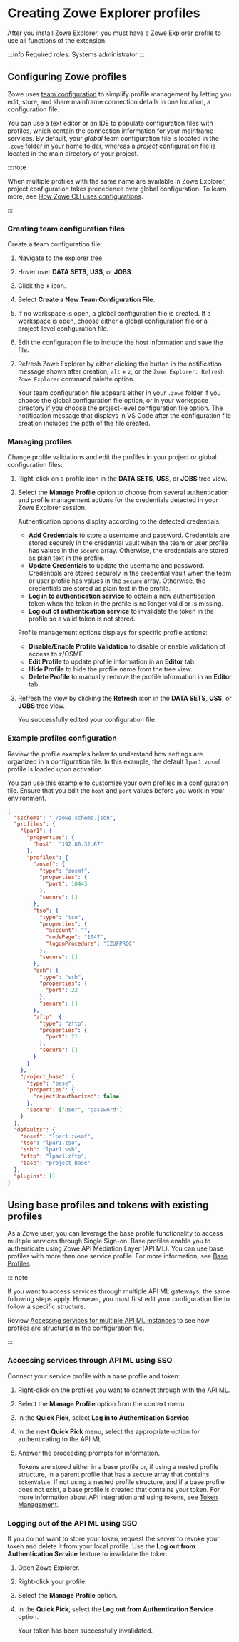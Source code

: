 # Creating Zowe Explorer profiles

After you install Zowe Explorer, you must have a Zowe Explorer profile to use all functions of the extension.

:::info Required roles: Systems administrator
:::

## Configuring Zowe profiles

Zowe uses [team configuration](/appendix/zowe-glossary.md#team-configuration) to simplify profile management by letting you edit, store, and share mainframe connection details in one location, a configuration file.

You can use a text editor or an IDE to populate configuration files with profiles, which contain the connection information for your mainframe services. By default, your *global* team configuration file is located in the `.zowe` folder in your home folder, whereas a *project* configuration file is located in the main directory of your project.

:::note

When multiple profiles with the same name are available in Zowe Explorer, project configuration takes precedence over global configuration. To learn more, see [How Zowe CLI uses configurations](../user-guide/cli-using-understand-profiles-configs).

:::

### Creating team configuration files

Create a team configuration file:

1. Navigate to the explorer tree.
2. Hover over **DATA SETS**, **USS**, or **JOBS**.
3. Click the **+** icon.
4. Select **Create a New Team Configuration File**.
5. If no workspace is open, a global configuration file is created. If a workspace is open, choose either a global configuration file or a project-level configuration file.
6. Edit the configuration file to include the host information and save the file.
7. Refresh Zowe Explorer by either clicking the button in the notification message shown after creation, `alt` + `z`, or the `Zowe Explorer: Refresh Zowe Explorer` command palette option.

    Your team configuration file appears either in your `.zowe` folder if you choose the global configuration file option, or in your workspace directory if you choose the project-level configuration file option. The notification message that displays in VS Code after the configuration file creation includes the path of the file created.

### Managing profiles

Change profile validations and edit the profiles in your project or global configuration files:

1. Right-click on a profile icon in the **DATA SETS**, **USS**, or **JOBS** tree view.
2. Select the **Manage Profile** option to choose from several authentication and profile management actions for the credentials detected in your Zowe Explorer session.

    Authentication options display according to the detected credentials:

    - **Add Credentials** to store a username and password. Credentials are stored securely in the credential vault when the team or user profile has values in the `secure` array. Otherwise, the credentials are stored as plain text in the profile.
    - **Update Credentials** to update the username and password. Credentials are stored securely in the credential vault when the team or user profile has values in the `secure` array. Otherwise, the credentials are stored as plain text in the profile.
    - **Log in to authentication service** to obtain a new authentication token when the token in the profile is no longer valid or is missing.
    - **Log out of authentication service** to invalidate the token in the profile so a valid token is not stored.

    Profile management options displays for specific profile actions:

    - **Disable/Enable Profile Validation** to disable or enable validation of access to z/OSMF.
    - **Edit Profile** to update profile information in an **Editor** tab.
    - **Hide Profile** to hide the profile name from the tree view.
    - **Delete Profile** to manually remove the profile information in an **Editor** tab.

3. Refresh the view by clicking the **Refresh** icon in the **DATA SETS**, **USS**, or **JOBS** tree view.

     You successfully edited your configuration file.

### Example profiles configuration

Review the profile examples below to understand how settings are organized in a configuration file. In this example, the default `lpar1.zosmf` profile is loaded upon activation.

You can use this example to customize your own profiles in a configuration file. Ensure that you edit the `host` and `port` values before you work in your environment.

```json
{
  "$schema": "./zowe.schema.json",
  "profiles": {
    "lpar1": {
      "properties": {
        "host": "192.86.32.67"
      },
      "profiles": {
        "zosmf": {
          "type": "zosmf",
          "properties": {
            "port": 10443
          },
          "secure": []
        },
        "tso": {
          "type": "tso",
          "properties": {
            "account": "",
            "codePage": "1047",
            "logonProcedure": "IZUFPROC"
          },
          "secure": []
        },
        "ssh": {
          "type": "ssh",
          "properties": {
            "port": 22
          },
          "secure": []
        },
        "zftp": {
          "type": "zftp",
          "properties": {
            "port": 21
          },
          "secure": []
        }
      }
    },
    "project_base": {
      "type": "base",
      "properties": {
        "rejectUnauthorized": false
      },
      "secure": ["user", "password"]
    }
  },
  "defaults": {
    "zosmf": "lpar1.zosmf",
    "tso": "lpar1.tso",
    "ssh": "lpar1.ssh",
    "zftp": "lpar1.zftp",
    "base": "project_base"
  },
  "plugins": []
}
```

## Using base profiles and tokens with existing profiles

As a Zowe user, you can leverage the base profile functionality to access multiple services through Single Sign-on. Base profiles enable you to authenticate using Zowe API Mediation Layer (API ML). You can use base profiles with more than one service profile. For more information, see [Base Profiles](../user-guide/cli-using-using-profiles-v1.md#base-profiles).

::: note

If you want to access services through multiple API ML gateways, the same following steps apply. However, you must first edit your configuration file to follow a specific structure.

Review [Accessing services for multiple API ML instances](../user-guide/cli-using-creating-profiles.md#accessing-services-through-multiple-api-ml-gateways) to see how profiles are structured in the configuration file.

:::

### Accessing services through API ML using SSO

Connect your service profile with a base profile and token:

1. Right-click on the profiles you want to connect through with the API ML.
2. Select the **Manage Profile** option from the context menu
3. In the **Quick Pick**, select **Log in to Authentication Service**.
4. In the next **Quick Pick** menu, select the appropriate option for authenticating to the API ML
5. Answer the proceeding prompts for information.

    Tokens are stored either in a base profile or, if using a nested profile structure, in a parent profile that has a secure array that contains `tokenValue`. If not using a nested profile structure, and if a base profile does not exist, a base profile is created that contains your token. For more information about API integration and using tokens, see [Token Management](../user-guide/cli-using-integrating-apiml.md#how-token-management-works).

### Logging out of the API ML using SSO

If you do not want to store your token, request the server to revoke your token and delete it from your local profile. Use the **Log out from Authentication Service** feature to invalidate the token.

1. Open Zowe Explorer.
2. Right-click your profile.
3. Select the **Manage Profile** option.
4. In the **Quick Pick**, select the **Log out from Authentication Service** option.

    Your token has been successfully invalidated.
